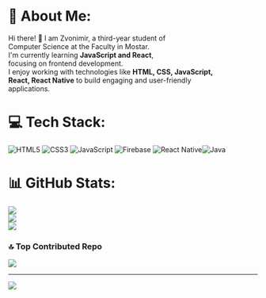# 💫 About Me:
Hi there! 👋 I am Zvonimir, a third-year student of <br>
Computer Science at the Faculty in Mostar. <br>
I'm currently learning **JavaScript and React**, <br>
focusing on frontend development. <br>
I enjoy working with technologies like **HTML, CSS, JavaScript, <br>
 React, React Native** to build engaging and user-friendly <br>
applications. <br>





# 💻 Tech Stack:
![HTML5](https://img.shields.io/badge/html5-%23E34F26.svg?style=for-the-badge&logo=html5&logoColor=white) ![CSS3](https://img.shields.io/badge/css3-%231572B6.svg?style=for-the-badge&logo=css3&logoColor=white) ![JavaScript](https://img.shields.io/badge/javascript-%23323330.svg?style=for-the-badge&logo=javascript&logoColor=%23F7DF1E)  ![Firebase](https://img.shields.io/badge/firebase-%23039BE5.svg?style=for-the-badge&logo=firebase) ![React Native](https://img.shields.io/badge/react_native-%2320232a.svg?style=for-the-badge&logo=react&logoColor=%2361DAFB)![Java](https://img.shields.io/badge/java-%23ED8B00.svg?style=for-the-badge&logo=openjdk&logoColor=white)
# 📊 GitHub Stats:
![](https://github-readme-stats.vercel.app/api?username=ZvoneK99&theme=transparent&hide_border=false&include_all_commits=false&count_private=false)<br/>
![](https://github-readme-streak-stats.herokuapp.com/?user=ZvoneK99&theme=transparent&hide_border=false)<br/>
![](https://github-readme-stats.vercel.app/api/top-langs/?username=ZvoneK99&theme=transparent&hide_border=false&include_all_commits=false&count_private=false&layout=compact)

### 🔝 Top Contributed Repo
![](https://github-contributor-stats.vercel.app/api?username=ZvoneK99&limit=5&theme=dark&combine_all_yearly_contributions=true)

---
[![](https://visitcount.itsvg.in/api?id=ZvoneK99&icon=6&color=11)](https://visitcount.itsvg.in)

<!-- Proudly created with GPRM ( https://gprm.itsvg.in ) -->
